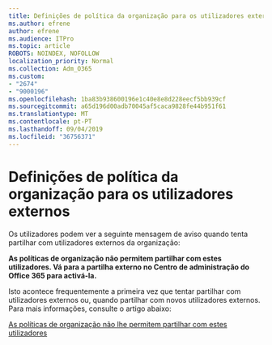 ```yaml
---
title: Definições de política da organização para os utilizadores externos
ms.author: efrene
author: efrene
ms.audience: ITPro
ms.topic: article
ROBOTS: NOINDEX, NOFOLLOW
localization_priority: Normal
ms.collection: Adm_O365
ms.custom:
- "2674"
- "9000196"
ms.openlocfilehash: 1ba83b938600196e1c40e8e8d228eecf5bb939cf
ms.sourcegitcommit: a65d196d00adb70045af5caca9828fe44b951f61
ms.translationtype: MT
ms.contentlocale: pt-PT
ms.lasthandoff: 09/04/2019
ms.locfileid: "36756371"
---
```

# <a name="organization-policy-settings-for-external-users"></a>Definições de política da organização para os utilizadores externos

Os utilizadores podem ver a seguinte mensagem de aviso quando tenta partilhar com utilizadores externos da organização: 

   **As políticas de organização não permitem partilhar com estes utilizadores. Vá para a partilha externo no Centro de administração do Office 365 para activá-la.** 

Isto acontece frequentemente a primeira vez que tentar partilhar com utilizadores externos ou, quando partilhar com novos utilizadores externos. Para mais informações, consulte o artigo abaixo:

[As políticas de organização não lhe permitem partilhar com estes utilizadores](https://docs.microsoft.com/sharepoint/support/administration/organization-policies-do-not-allow-you-to-share-with-users-error)






